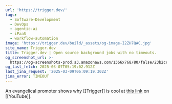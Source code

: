 ```yaml
---
url: 'https://trigger.dev/'
tags:
  - Software-Development
  - DevOps
  - agentic-ai
  - iPaaS
  - workflow-automation
image: 'https://trigger.dev/build/_assets/og-image-I2ZH7QAC.jpg'
site_name: Trigger.dev
title: Trigger.dev | Open source background jobs with no timeouts.
og_screenshot_url: >-
  https://og-screenshots-prod.s3.amazonaws.com/1366x768/80/false/23b2ced502ed35435b02845d2a6961a0b648856905044f1cd5eeaeafd43a1945.jpeg
og_last_fetch: 2025-03-07T05:19:02.912Z
last_jina_request: '2025-03-09T06:09:19.302Z'
jina_error: TIMEOUT
---
```


An evangelical promoter shows why [[Trigger]] is cool at [this link](https://youtu.be/E2t821Ujb0k?si=oA6G59-S2RuYNc2B) on [[YouTube]].  
